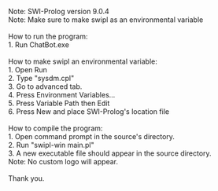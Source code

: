 Note: SWI-Prolog version 9.0.4 <br>
Note: Make sure to make swipl as an environmental variable <br>
 <br>
How to run the program: <br>
<t>    1. Run ChatBot.exe <br>
 <br>
How to make swipl an environmental variable: <br>
<t>    1. Open Run <br>
<t>    2. Type "sysdm.cpl" <br>
<t>    3. Go to advanced tab. <br>
<t>    4. Press Environment Variables... <br>
<t>    5. Press Variable Path then Edit <br>
<t>    6. Press New and place SWI-Prolog's location file <br>
 <br>
How to compile the program: <br>
<t>    1. Open command prompt in the source's directory. <br>
<t>    2. Run "swipl-win main.pl" <br>
<t>    3. A new executable file should appear in the source directory. <br>
<t>    Note: No custom logo will appear. <br>
 <br>
Thank you. <br>
